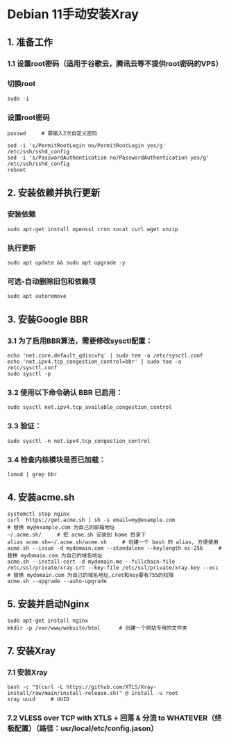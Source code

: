 # Debian 11手动安装Xray

## 1. 准备工作
### 1.1 设置root密码（适用于谷歌云，腾讯云等不提供root密码的VPS）
### 切换root
```
sudo -i
```
### 设置root密码
```
passwd     # 需输入2次自定义密码
```
```
sed -i 's/PermitRootLogin no/PermitRootLogin yes/g' /etc/ssh/sshd_config
sed -i 's/PasswordAuthentication no/PasswordAuthentication yes/g' /etc/ssh/sshd_config
reboot
```
## 2. 安装依赖并执行更新
### 安装依赖
```
sudo apt-get install openssl cron socat curl wget unzip
```
### 执行更新
```
sudo apt update && sudo apt upgrade -y
```
### 可选-自动删除旧包和依赖项
```
sudo apt autoremove
```
## 3. 安装Google BBR
### 3.1 为了启用BBR算法，需要修改sysctl配置：
```
echo 'net.core.default_qdisc=fq' | sudo tee -a /etc/sysctl.conf
echo 'net.ipv4.tcp_congestion_control=bbr' | sudo tee -a /etc/sysctl.conf
sudo sysctl -p
```
### 3.2 使用以下命令确认 BBR 已启用：
```
sudo sysctl net.ipv4.tcp_available_congestion_control
```
### 3.3 验证：
```
sudo sysctl -n net.ipv4.tcp_congestion_control
```
### 3.4 检查内核模块是否已加载：
```
lsmod | grep bbr
```
## 4. 安装acme.sh
```
systemctl stop nginx
curl  https://get.acme.sh | sh -s email=my@example.com     
# 替换 my@example.com 为自己的邮箱地址
~/.acme.sh/     # 把 acme.sh 安装到 home 目录下
alias acme.sh=~/.acme.sh/acme.sh     # 创建一个 bash 的 alias, 方便使用    
acme.sh --issue -d mydomain.com --standalone --keylength ec-256     # 替换 mydomain.com 为自己的域名地址
acme.sh --install-cert -d mydomain.me --fullchain-file /etc/ssl/private/xray.crt --key-file /etc/ssl/private/xray.key --ecc     # 替换 mydomain.com 为自己的域名地址,cret和key要有755的权限
acme.sh --upgrade --auto-upgrade
```

## 5. 安装并启动Nginx
```
sudo apt-get install nginx
mkdir -p /var/www/website/html      # 创建一个网站专用的文件夹
```


## 7. 安装Xray
### 7.1 安装Xray
```
bash -c "$(curl -L https://github.com/XTLS/Xray-install/raw/main/install-release.sh)" @ install -u root
xray uuid     # UUID
```
### 7.2 VLESS over TCP with XTLS + 回落 & 分流 to WHATEVER（终极配置）（路径：usr/local/etc/config.jason）
